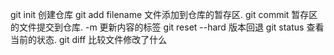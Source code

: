 git init 创建仓库
git add filename 文件添加到仓库的暂存区.
git commit 暂存区的文件提交到仓库. -m 更新内容的标签
git reset --hard 版本回退
git status 查看当前的状态.
git diff 比较文件修改了什么
